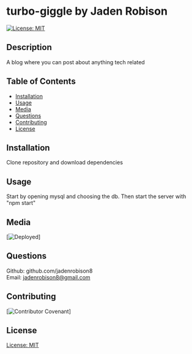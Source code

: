# turbo-giggle by Jaden Robison

[![License: MIT](https://img.shields.io/badge/License-MIT-yellow.svg)](https://opensource.org/licenses/MIT)

## Description
A blog where you can post about anything tech related

## Table of Contents
* [Installation](#installation)
* [Usage](#usage)
* [Media](#media)
* [Questions](#questions)
* [Contributing](#contributing)
* [License](#license)

## Installation
Clone repository and download dependencies

## Usage
Start by opening mysql and choosing the db. Then start the server with "npm start"

## Media
[![Deployed](https://desolate-sands-24731.herokuapp.com/)]


## Questions
Github: github.com/jadenrobison8  
Email: jadenrobison8@gmail.com

## Contributing

[![Contributor Covenant](https://img.shields.io/badge/Contributor%20Covenant-2.0-4baaaa.svg)]

## License

[License: MIT](https://opensource.org/licenses/MIT)